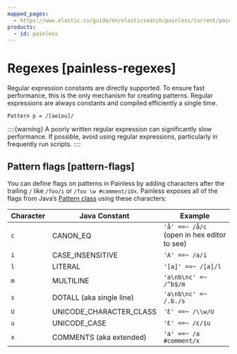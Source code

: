 ```yaml
---
mapped_pages:
  - https://www.elastic.co/guide/en/elasticsearch/painless/current/painless-regexes.html
products:
  - id: painless
---
```


# Regexes [painless-regexes]

Regular expression constants are directly supported. To ensure fast performance, this is the only mechanism for creating patterns. Regular expressions are always constants and compiled efficiently a single time.

```painless
Pattern p = /[aeiou]/
```

::::{warning}
A poorly written regular expression can significantly slow performance. If possible, avoid using regular expressions, particularly in frequently run scripts.
::::


## Pattern flags [pattern-flags]

You can define flags on patterns in Painless by adding characters after the trailing `/` like `/foo/i` or `/foo \w #comment/iUx`. Painless exposes all of the flags from Java’s [ Pattern class](https://docs.oracle.com/javase/8/docs/api/java/util/regex/Pattern.md) using these characters:

| Character | Java Constant | Example |
| --- | --- | --- |
| `c` | CANON_EQ | `'å' ==~ /å/c` (open in hex editor to see) |
| `i` | CASE_INSENSITIVE | `'A' ==~ /a/i` |
| `l` | LITERAL | `'[a]' ==~ /[a]/l` |
| `m` | MULTILINE | `'a\nb\nc' =~ /^b$/m` |
| `s` | DOTALL (aka single line) | `'a\nb\nc' =~ /.b./s` |
| `U` | UNICODE_CHARACTER_CLASS | `'Ɛ' ==~ /\\w/U` |
| `u` | UNICODE_CASE | `'Ɛ' ==~ /ɛ/iu` |
| `x` | COMMENTS (aka extended) | `'a' ==~ /a #comment/x` |



